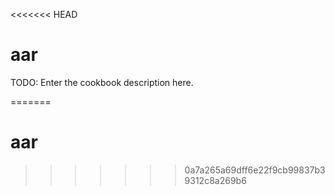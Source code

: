 <<<<<<< HEAD
# aar

TODO: Enter the cookbook description here.

=======
# aar
>>>>>>> 0a7a265a69dff6e22f9cb99837b39312c8a269b6
